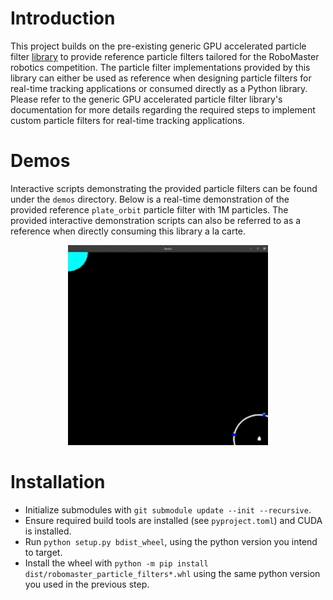 # Introduction

This project builds on the pre-existing generic GPU accelerated particle filter [library](https://github.com/connormcmonigle/particle-filter) to provide reference particle filters tailored for the RoboMaster robotics competition. The particle filter implementations provided by this library can either be used as reference when designing particle filters for real-time tracking applications or consumed directly as a Python library. Please refer to the generic GPU accelerated particle filter library's documentation for more details regarding the required steps to implement custom particle filters for real-time tracking applications.

# Demos

Interactive scripts demonstrating the provided particle filters can be found under the `demos` directory. Below is a real-time demonstration of the provided reference `plate_orbit` particle filter with 1M particles. The provided interactive demonstration scripts can also be referred to as a reference when directly consuming this library a la carte.


<div align="center">
<img src=".github/plate_orbit.gif" width="320" height="320" />
</div>


# Installation
- Initialize submodules with `git submodule update --init --recursive`.
- Ensure required build tools are installed (see `pyproject.toml`) and CUDA is installed.
- Run `python setup.py bdist_wheel`, using the python version you intend to target.
- Install the wheel with `python -m pip install dist/robomaster_particle_filters*.whl` using the same python version you used in the previous step.

